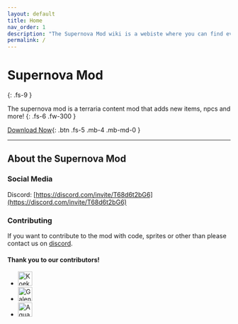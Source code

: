 ```yaml
---
layout: default
title: Home
nav_order: 1
description: "The Supernova Mod wiki is a webiste where you can find everyting in the Supernova Mod"
permalink: /
---
```


# Supernova Mod
{: .fs-9 }

The supernova mod is a terraria content mod that adds new items, npcs and more!
{: .fs-6 .fw-300 }

[Download Now](https://mirror.sgkoi.dev/Mods/Details/Supernova){: .btn .fs-5 .mb-4 .mb-md-0 }

---

## About the Supernova Mod

### Social Media
Discord: [https://discord.com/invite/T68d6t2bG6](https://discord.com/invite/T68d6t2bG6)

### Contributing
If you want to contribute to the mod with code, sprites or other than please contact us on [discord](https://discord.com/invite/T68d6t2bG6). 

#### Thank you to our contributors!
<ul class="list-style-none">
   <li class="d-inline-block mr-1">
      <a title="KoekMeneer"><img src="https://cdn.discordapp.com/avatars/374234742108717056/ea24f2709fd875404e4199158d4abc0d.png?size=128" width="32" height="32" alt="KoekMeneer"/></a>
   </li>
   <li class="d-inline-block mr-1">
      <a href="https://www.youtube.com/channel/UCXEf7Oh1XPfMg8u7rmbdVIA" title="Galenwald"><img src="https://yt3.ggpht.com/ytc/AAUvwnjWROGm9EEISk2EvQ7yA8LyZxF_2VtSlFEn3taL=s88-c-k-c0x00ffffff-no-rj" width="32" height="32" alt="Galenwald"/></a>
   </li>
      <li class="d-inline-block mr-1">
      <a href="https://www.youtube.com/channel/UCXEf7Oh1XPfMg8u7rmbdVIA" title="Galenwald"><img src="https://yt3.ggpht.com/ytc/AAUvwnjWROGm9EEISk2EvQ7yA8LyZxF_2VtSlFEn3taL=s88-c-k-c0x00ffffff-no-rj" width="32" height="32" alt="Aqua"/></a>
   </li>
</ul>